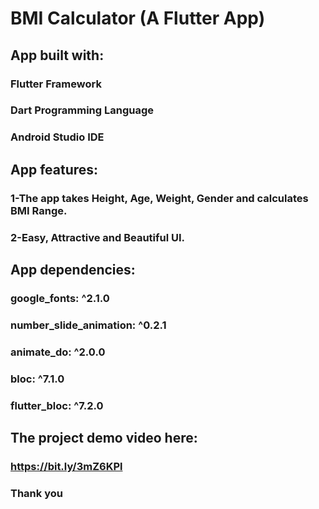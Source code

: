 # BMI Calculator (A Flutter App)

##  App built with:

###   Flutter Framework
###   Dart Programming Language
###   Android Studio IDE

##  App features:

###   1-The app takes Height, Age, Weight, Gender and calculates BMI Range.  
###   2-Easy, Attractive and Beautiful UI.

##  App dependencies:

###  google_fonts: ^2.1.0
###  number_slide_animation: ^0.2.1
###  animate_do: ^2.0.0
###  bloc: ^7.1.0
###  flutter_bloc: ^7.2.0
  
## The project demo video here:

### https://bit.ly/3mZ6KPl

### Thank you

